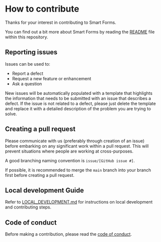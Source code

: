 # How to contribute

Thanks for your interest in contributing to Smart Forms.

You can find out a bit more about Smart Forms by reading the [README](README.md)
file within this repository.

## Reporting issues

Issues can be used to:

* Report a defect
* Request a new feature or enhancement
* Ask a question

New issues will be automatically populated with a template that highlights the
information that needs to be submitted with an issue that describes a defect. If
the issue is not related to a defect, please just delete the template and
replace it with a detailed description of the problem you are trying to solve.

## Creating a pull request

Please communicate with us (preferably through creation of an issue) before
embarking on any significant work within a pull request. This will prevent
situations where people are working at cross-purposes.

A good branching naming convention is `issue/[GitHub issue #]`.

If possible, it is recommended to merge the `main` branch into your branch first before creating a pull request.

## Local development Guide

Refer to [LOCAL_DEVELOPMENT.md](LOCAL_DEVELOPMENT.md) for instructions on local development and contributing steps.

## Code of conduct

Before making a contribution, please read the
[code of conduct](CODE_OF_CONDUCT.md).
